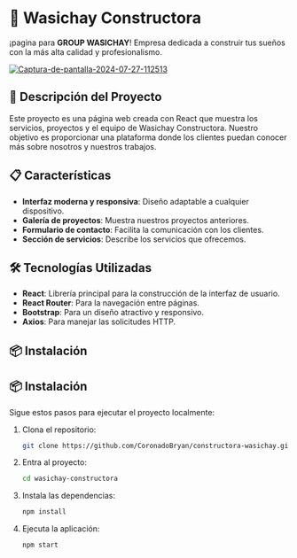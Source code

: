 # 🏡 Wasichay Constructora

¡pagina  para **GROUP WASICHAY**!  Empresa dedicada a construir tus sueños con la más alta calidad y profesionalismo.

<a href="https://ibb.co/867hRL1"><img src="https://i.ibb.co/bzKfyMc/Captura-de-pantalla-2024-07-27-112513.png" alt="Captura-de-pantalla-2024-07-27-112513" border="0" /></a>
## 🚀 Descripción del Proyecto

Este proyecto es una página web creada con React que muestra los servicios, proyectos y el equipo de Wasichay Constructora. Nuestro objetivo es proporcionar una plataforma donde los clientes puedan conocer más sobre nosotros y nuestros trabajos.

## 📋 Características

- **Interfaz moderna y responsiva**: Diseño adaptable a cualquier dispositivo.
- **Galería de proyectos**: Muestra nuestros proyectos anteriores.
- **Formulario de contacto**: Facilita la comunicación con los clientes.
- **Sección de servicios**: Describe los servicios que ofrecemos.

## 🛠️ Tecnologías Utilizadas

- **React**: Librería principal para la construcción de la interfaz de usuario.
- **React Router**: Para la navegación entre páginas.
- **Bootstrap**: Para un diseño atractivo y responsivo.
- **Axios**: Para manejar las solicitudes HTTP.

## 📦 Instalación



## 📦 Instalación

Sigue estos pasos para ejecutar el proyecto localmente:

1. Clona el repositorio:
   ```bash
   git clone https://github.com/CoronadoBryan/constructora-wasichay.git
   ```
2. Entra al proyecto:
   ```bash
   cd wasichay-constructora
   ```
3. Instala las dependencias:
   ```bash
   npm install
   ```
4. Ejecuta la aplicación:
   ```bash
   npm start
   ```



   
